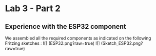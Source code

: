 # Lab 3 - Part 2
## Experience with the ESP32 component 

We assembled all the required components as indicated on the following Fritzing sketches :
![] (ESP32.png?raw=true)
![] (Sketch_ESP32.png?raw=true)

